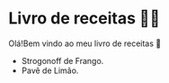  # Livro de receitas 👨‍🍳


Olá!Bem vindo ao meu livro de receitas :wave:

- Strogonoff de Frango.
- Pavê de Limão.
